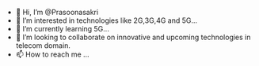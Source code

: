- 👋 Hi, I’m @Prasoonasakri
- 👀 I’m interested in technologies like 2G,3G,4G and 5G...
- 🌱 I’m currently learning 5G...
- 💞️ I’m looking to collaborate on innovative and upcoming technologies in telecom domain.
- 📫 How to reach me ...

<!---
Prasoonasakri/Prasoonasakri is a ✨ special ✨ repository because its `README.md` (this file) appears on your GitHub profile.
You can click the Preview link to take a look at your changes.
--->
